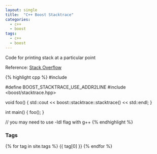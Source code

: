 ```yaml
---
layout: single
title:  "C++ Boost Stacktrace"
categories:
  - c++
  - boost
tags:
  - c++
  - boost
---
```


Code for printing stack at a particular point

Reference: [Stack Overflow](https://stackoverflow.com/questions/3899870/print-call-stack-in-c-or-c/54365144#54365144)

{% highlight cpp %}
#include <iostream>

#define BOOST_STACKTRACE_USE_ADDR2LINE
#include <boost/stacktrace.hpp>

void foo() {
  std::cout << boost::stacktrace::stacktrace() << std::endl;
}

int main() {
  foo();
}

// you may need to use -ldl flag with g++
{% endhighlight %}

<h3>Tags</h3>
{% for tag in site.tags %}
  {{ tag[0] }}
{% endfor %}
